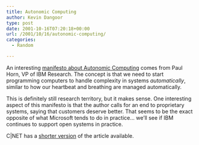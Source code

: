 ```yaml
---
title: Autonomic Computing
author: Kevin Dangoor
type: post
date: 2001-10-16T07:20:18+00:00
url: /2001/10/16/autonomic-computing/
categories:
  - Random

---
```

An interesting [manifesto about Autonomic Computing][1] comes from Paul Horn, VP of IBM Research. The concept is that we need to start programming computers to handle complexity in systems _automatically_, similar to how our heartbeat and breathing are managed automatically.

This is definitely still research territory, but it makes sense. One interesting aspect of this manifesto is that the author calls for an end to proprietary systems, saying that customers deserve better. That seems to be the exact opposite of what Microsoft tends to do in practice&#8230; we&#8217;ll see if IBM continues to support open systems in practice.
  
<!--more-->


  
C|NET has a [shorter version][2] of the article available.

 [1]: http://www.research.ibm.com/autonomic/manifesto/autonomic_computing.pdf
 [2]: http://news.cnet.com/news/0-1277-210-7506099-1.html